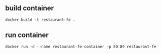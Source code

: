 ## build container
`docker build -t restaurant-fe .`


## run container
`docker run -d --name restaurant-fe-container -p 80:80 restaurant-fe`